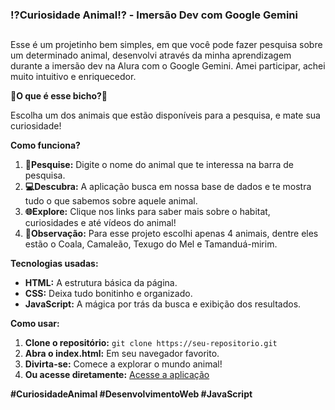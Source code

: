 ### :interrobang:Curiosidade Animal:interrobang: - Imersão Dev com Google Gemini
##

Esse é um projetinho bem simples, em que você pode fazer pesquisa sobre um determinado animal, desenvolvi através da minha aprendizagem
durante a imersão dev na Alura com o Google Gemini. Amei participar, achei muito
intuitivo e enriquecedor.

**:thinking:O que é esse bicho?:thinking:**

Escolha um dos animais que estão disponíveis para a pesquisa, e mate sua curiosidade!

**Como funciona?**

1. **:mag_right:Pesquise:** Digite o nome do animal que te interessa na barra de pesquisa.
2. **:computer:Descubra:** A aplicação busca em nossa base de dados e te mostra tudo o que sabemos sobre aquele animal.
3. **:globe_with_meridians:Explore:** Clique nos links para saber mais sobre o habitat, curiosidades e até vídeos do animal!
4. **:eyes:Observação:** Para esse projeto escolhi apenas 4 animais, dentre eles estão o Coala, Camaleão, Texugo do Mel e Tamanduá-mirim.

**Tecnologias usadas:**

* **HTML:** A estrutura básica da página.
* **CSS:** Deixa tudo bonitinho e organizado.
* **JavaScript:** A mágica por trás da busca e exibição dos resultados.

**Como usar:**

1. **Clone o repositório:** `git clone https://seu-repositorio.git`
2. **Abra o index.html:** Em seu navegador favorito.
3. **Divirta-se:** Comece a explorar o mundo animal!
4. **Ou acesse diretamente:** [Acesse a aplicação](https://imersao-projeto.vercel.app/)

**#CuriosidadeAnimal #DesenvolvimentoWeb #JavaScript**





